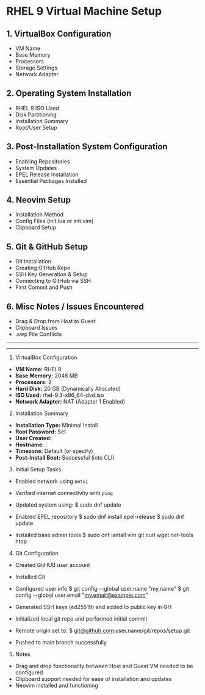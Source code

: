 # RHEL 9 Virtual Machine Setup

## 1. VirtualBox Configuration
- VM Name
- Base Memory
- Processors
- Storage Settings
- Network Adapter

## 2. Operating System Installation
- RHEL 9 ISO Used
- Disk Partitioning
- Installation Summary
- Root/User Setup

## 3. Post-Installation System Configuration
- Enabling Repositories
- System Updates
- EPEL Release Installation
- Essential Packages Installed

## 4. Neovim Setup
- Installation Method
- Config Files (init.lua or init.vim)
- Clipboard Setup

## 5. Git & GitHub Setup
- Git Installation
- Creating GitHub Repo
- SSH Key Generation & Setup
- Connecting to GitHub via SSH
- First Commit and Push

## 6. Misc Notes / Issues Encountered
- Drag & Drop from Host to Guest
- Clipboard Issues
- .swp File Conflicts


_____________________________________________________________________________________
-------------------------------------------------------------------------------------


1.    VirtualBox Configuration

- **VM Name:** RHEL9
- **Base Memory:** 2048 MB
- **Processors:** 2
- **Hard Disk:** 20 GB (Dynamically Allocated)
- **ISO Used:** rhel-9.3-x86_64-dvd.iso
- **Network Adapter:** NAT (Adapter 1 Enabled)


2.    Installation Summary

- **Installation Type:** Minimal Install
- **Root Password:** Set
- **User Created:** <user>
- **Hostname:** <user>.<domain>
- **Timezone:** Default (or specify)
- **Post-Install Boot:** Successful (into CLI)


3.    Initial Setup Tasks

- Enabled network using `nmtui`
- Verified internet connectivity with `ping`
- Updated system using:
$ sudo dnf update

- Enabled EPEL repository
$ sudo dnf install epel-release
$ sudo dnf update 

- Installed base admin tools
$ sudo dnf isntall vim git curl wget net-tools htop 


4.    Git Configuration
- Created GitHUB user account
- Installed Git
- Configured user info
$ git config --global user.name "my.name"
$ git config --global user.email "my.email@example.com"

- Generated SSH keys (ed25519) and added to public key in GH
- Initialized local git repo and performed initial commit
- Remote origin set to:
$ git@github.com:user.name/git/repos/setup.git

- Pushed to main branch successfully


5.    Notes
- Drag and drop functionality between Host and Guest VM needed to be configured
- Clipboard support needed for ease of installation and updates
- Neovim installed and functioning
